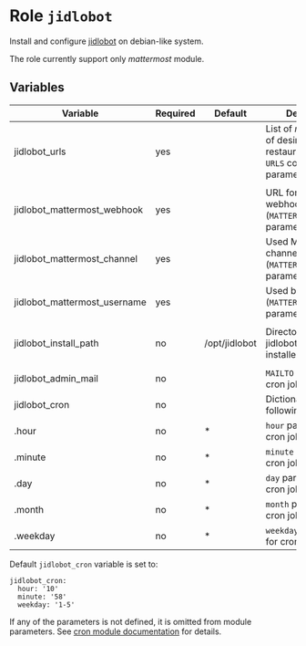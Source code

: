 # Role `jidlobot`

Install and configure [jidlobot](https://github.com/helb/jidlobot) on
debian-like system.

The role currently support only *mattermost* module.


## Variables

| Variable          | Required | Default      | Description |
| ----------------- | -------- | ------------ | ----------- |
| jidlobot_urls     | yes      |              | List of *menicka* URLs of desired restaurants (value of `URLS` config parameter) |
|                   |          |              |  |
| jidlobot_mattermost_webhook | yes |         | URL for Mattermost webhook (`MATTERMOST_WEBHOOK` parameter) |
| jidlobot_mattermost_channel | yes |         | Used Mattermost channel (`MATTERMOST_CHANNEL` parameter) |
| jidlobot_mattermost_username | yes |        | Used bot's username (`MATTERMOST_USERNAME` parameter) |
|                   |          |              |  |
| jidlobot_install_path | no   | /opt/jidlobot | Directory where jidlobot would be installed |
|                   |          |              |  |
| jidlobot_admin_mail | no     |              | `MAILTO` recipients in cron job |
| jidlobot_cron     | no       |              | Dictionary with following parameters |
| .hour             | no       | *            | `hour` parameter for cron job |
| .minute           | no       | *            | `minute` parameter for cron job |
| .day              | no       | *            | `day` parameter for cron job |
| .month            | no       | *            | `month` parameter for cron job |
| .weekday          | no       | *            | `weekday` parameter for cron job |

Default `jidlobot_cron` variable is set to:
```
jidlobot_cron:
  hour: '10'
  minute: '58'
  weekday: '1-5'
```

If any of the parameters is not defined, it is omitted from module parameters.
See
[cron module documentation](https://docs.ansible.com/ansible/latest/cron_module.html#options)
for details.
